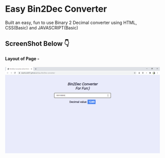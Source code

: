 # Easy Bin2Dec Converter

Built an easy, fun to use Binary 2 Decimal converter using HTML, CSS(Basic) and JAVASCRIPT(Basic)

## ScreenShot Below 👇

#### Layout of Page -

![screenshot](https://github.com/deathook007/Easy-Bin2Dec-converter/blob/master/Bin2Dec%20Converter%20__%20Dont%20think%20much.png)


